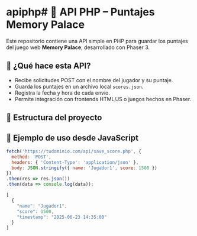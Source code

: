 # apiphp# 📡 API PHP – Puntajes Memory Palace

Este repositorio contiene una API simple en PHP para guardar los puntajes del juego web **Memory Palace**, desarrollado con Phaser 3.

## 🚀 ¿Qué hace esta API?

- Recibe solicitudes POST con el nombre del jugador y su puntaje.
- Guarda los puntajes en un archivo local `scores.json`.
- Registra la fecha y hora de cada envío.
- Permite integración con frontends HTML/JS o juegos hechos en Phaser.

## 📂 Estructura del proyecto


## 🧪 Ejemplo de uso desde JavaScript

```js
fetch('https://tudominio.com/api/save_score.php', {
  method: 'POST',
  headers: { 'Content-Type': 'application/json' },
  body: JSON.stringify({ name: 'Jugador1', score: 1500 })
})
.then(res => res.json())
.then(data => console.log(data));

[
  {
    "name": "Jugador1",
    "score": 1500,
    "timestamp": "2025-06-23 14:35:00"
  }
]

